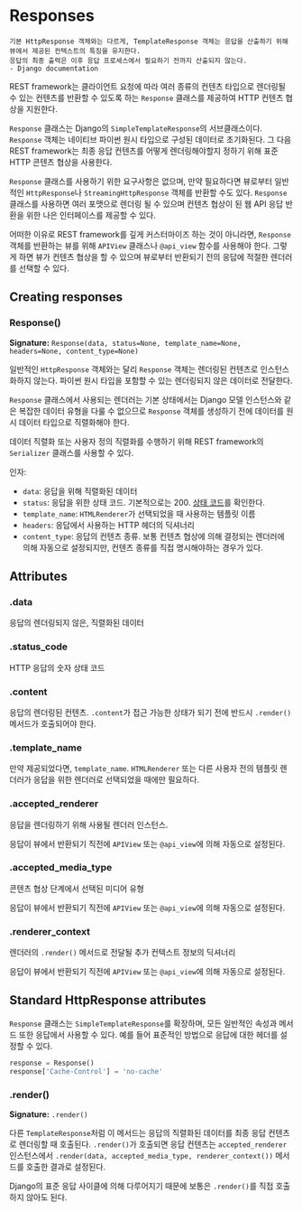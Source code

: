 # Responses
```
기본 HttpResponse 객체와는 다르게, TemplateResponse 객체는 응답을 산출하기 위해 뷰에서 제공된 컨텍스트의 특징을 유지한다.
응답의 최종 출력은 이후 응답 프로세스에서 필요하기 전까지 산출되지 않는다.
- Django documentation
```

REST framework는 클라이언트 요청에 따라 여러 종류의 컨텐츠 타입으로 렌더링될 수 있는 컨텐츠를 반환할 수 있도록 하는 `Response` 클래스를 제공하여 HTTP 컨텐츠 협상을 지원한다.

`Response` 클래스는 Django의 `SimpleTemplateResponse`의 서브클래스이다. `Response` 객체는 네이티브 파이썬 원시 타입으로 구성된 데이터로 초기화된다. 그 다음 REST framework는 최종 응답 컨텐츠를 어떻게 렌더링해야할지 정하기 위해 표준 HTTP 콘텐츠 협상을 사용한다.

`Response` 클래스를 사용하기 위한 요구사항은 없으며, 만약 필요하다면 뷰로부터 일반적인 `HttpResponse`나 `StreamingHttpResponse` 객체를 반환할 수도 있다. `Response` 클래스를 사용하면 여러 포맷으로 렌더링 될 수 있으며 컨텐츠 협상이 된 웹 API 응답 반환을 위한 나은 인터페이스를 제공할 수 있다.

어떠한 이유로 REST framework를 깊게 커스터마이즈 하는 것이 아니라면, `Response` 객체를 반환하는 뷰를 위해 `APIView` 클래스나 `@api_view` 함수를 사용해야 한다. 그렇게 하면 뷰가 컨텐츠 협상을 할 수 있으며 뷰로부터 반환되기 전의 응답에 적절한 렌더러를 선택할 수 있다.

## Creating responses
### Response()
**Signature:** `Response(data, status=None, template_name=None, headers=None, content_type=None)`

일반적인 `HttpResponse` 객체와는 달리 `Response` 객체는 렌더링된 컨텐츠로 인스턴스화하지 않는다. 파이썬 원시 타입을 포함할 수 있는 렌더링되지 않은 데이터로 전달한다.

`Response` 클래스에서 사용되는 렌더러는 기본 상태에서는 Django 모델 인스턴스와 같은 복잡한 데이터 유형을 다룰 수 없으므로 `Response` 객체를 생성하기 전에 데이터를 원시 데이터 타입으로 직렬화해야 한다.

데이터 직렬화 또는 사용자 정의 직렬화를 수행하기 위해 REST framework의 `Serializer` 클래스를 사용할 수 있다.

인자:

- `data`: 응답을 위해 직렬화된 데이터
- `status`: 응답을 위한 상태 코드. 기본적으로는 200. [상태 코드](status_codes.md)를 확인한다.
- `template_name`: `HTMLRenderer`가 선택되었을 때 사용하는 템플릿 이름
- `headers`: 응답에서 사용하는 HTTP 헤더의 딕셔너리
- `content_type`: 응답의 컨텐츠 종류. 보통 컨텐츠 협상에 의해 결정되는 렌더러에 의해 자동으로 설정되지만, 컨텐츠 종류를 직접 명시해야하는 경우가 있다.

## Attributes
### .data
응답의 렌더링되지 않은, 직렬화된 데이터

### .status_code
HTTP 응답의 숫자 상태 코드

### .content
응답의 렌더링된 컨텐츠. `.content`가 접근 가능한 상태가 되기 전에 반드시 `.render()` 메서드가 호출되어야 한다.

### .template_name
만약 제공되었다면, `template_name`. `HTMLRenderer` 또는 다른 사용자 전의 템플릿 렌더러가 응답을 위한 렌더러로 선택되었을 때에만 필요하다.

### .accepted_renderer
응답을 렌더링하기 위해 사용될 렌더러 인스턴스.

응답이 뷰에서 반환되기 직전에 `APIView` 또는 `@api_view`에 의해 자동으로 설정된다.

### .accepted_media_type
콘텐츠 협상 단계에서 선택된 미디어 유형

응답이 뷰에서 반환되기 직전에 `APIView` 또는 `@api_view`에 의해 자동으로 설정된다.

### .renderer_context
렌더러의 `.render()` 메서드로 전달될 추가 컨텍스트 정보의 딕셔너리

응답이 뷰에서 반환되기 직전에 `APIView` 또는 `@api_view`에 의해 자동으로 설정된다.

## Standard HttpResponse attributes
`Response` 클래스는 `SimpleTemplateResponse`를 확장하며, 모든 일반적인 속성과 메서드 또한 응답에서 사용할 수 있다. 예를 들어 표준적인 방법으로 응답에 대한 헤더를 설정할 수 있다.

```python
response = Response()
response['Cache-Control'] = 'no-cache'
```

### .render()
**Signature:** `.render()`

다른 `TemplateResponse`처럼 이 메서드는 응답의 직렬화된 데이터를 최종 응답 컨텐츠로 렌더링할 때 호출된다. `.render()`가 호출되면 응답 컨텐츠는 `accepted_renderer` 인스턴스에서 `.render(data, accepted_media_type, renderer_context())` 메서드를 호출한 결과로 설정된다.

Django의 표준 응답 사이클에 의해 다루어지기 때문에 보통은 `.render()`를 직접 호출하지 않아도 된다.